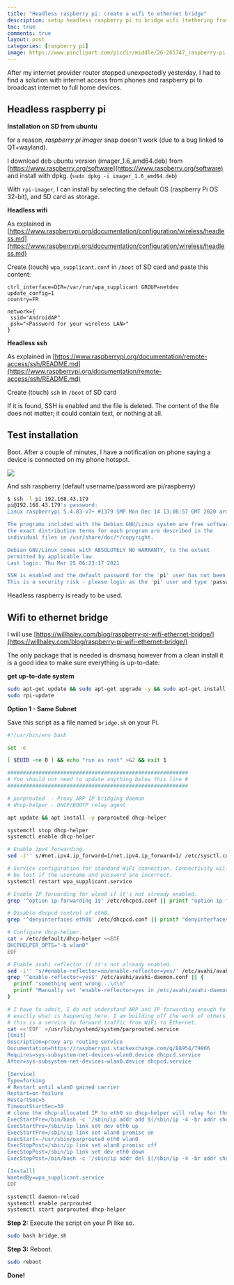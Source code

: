 ```yaml
---
title: "Headless raspberry pi: create a wifi to ethernet bridge"
description: setup headless raspberry pi to bridge wifi (tethering from phone) to ethernet (for my home wifi-router)
toc: true
comments: true
layout: post
categories: [raspberry pi]
image: https://www.pinclipart.com/picdir/middle/26-261747_raspberry-pi-3-logo-png-clipart.png
---
```




After my internet provider router stopped unexpectedly yesterday, I had to find a solution with internet access from phones and raspberry pi to broadcast internet to full home devices.



## Headless raspberry pi

**Installation on SD from ubuntu**

for a reason, *raspberry pi imager* snap doesn't work (due to a bug linked to QT+wayland).

I download deb ubuntu version (imager_1.6_amd64.deb) from [https://www.raspberry.org/software](https://www.raspberry.org/software) and install with dpkg. (`sudo dpkg -i imager_1.6_amd64.deb`)

With `rpi-imager`, I can install by selecting the default OS (raspberry Pi OS 32-bit), and SD card as storage.

**Headless wifi**

As explained in [https://www.raspberrypi.org/documentation/configuration/wireless/headless.md](https://www.raspberrypi.org/documentation/configuration/wireless/headless.md)

Create (touch) `wpa_supplicant.conf` in `/boot` of SD card and paste this content:

```
ctrl_interface=DIR=/var/run/wpa_supplicant GROUP=netdev
update_config=1
country=FR

network={
 ssid="AndroidAP"
 psk="<Password for your wireless LAN>"
}
```

**Headless ssh**

As explained in [https://www.raspberrypi.org/documentation/remote-access/ssh/README.md](https://www.raspberrypi.org/documentation/remote-access/ssh/README.md)

Create (touch) `ssh` in `/boot` of SD card

If it is found, SSH is enabled and the file is deleted. The content of  the file does not matter; it could contain text, or nothing at all.

## Test installation

Boot. After a couple of minutes, I have a notification on phone saying a device is connected on my phone hotspot.

![](/home/explore/git/guillaume/blog/images/raspberrypi_hotspot.jpg)

And ssh raspberry (default username/password are pi/raspberry)

```bash
$ ssh -l pi 192.168.43.179
pi@192.168.43.179's password: 
Linux raspberrypi 5.4.83-v7+ #1379 SMP Mon Dec 14 13:08:57 GMT 2020 armv7l

The programs included with the Debian GNU/Linux system are free software;
the exact distribution terms for each program are described in the
individual files in /usr/share/doc/*/copyright.

Debian GNU/Linux comes with ABSOLUTELY NO WARRANTY, to the extent
permitted by applicable law.
Last login: Thu Mar 25 06:23:17 2021

SSH is enabled and the default password for the 'pi' user has not been changed.
This is a security risk - please login as the 'pi' user and type 'passwd' to set a new password.
```

Headless raspberry is ready to be used.

## Wifi to ethernet bridge

I will use [https://willhaley.com/blog/raspberry-pi-wifi-ethernet-bridge/](https://willhaley.com/blog/raspberry-pi-wifi-ethernet-bridge/)



The only  package that is needed is dnsmasq however from a clean install it is a  good idea to make sure everything is up-to-date:



**get up-to-date system**

```bash
sudo apt-get update && sudo apt-get upgrade -y && sudo apt-get install rpi-update dnsmasq -y
sudo rpi-update
```





**Option 1 - Same Subnet**

Save this script as a file named `bridge.sh` on your Pi.

```bash
#!/usr/bin/env bash

set -e

[ $EUID -ne 0 ] && echo "run as root" >&2 && exit 1

##########################################################
# You should not need to update anything below this line #
##########################################################

# parprouted  - Proxy ARP IP bridging daemon
# dhcp-helper - DHCP/BOOTP relay agent

apt update && apt install -y parprouted dhcp-helper

systemctl stop dhcp-helper
systemctl enable dhcp-helper

# Enable ipv4 forwarding.
sed -i'' s/#net.ipv4.ip_forward=1/net.ipv4.ip_forward=1/ /etc/sysctl.conf

# Service configuration for standard WiFi connection. Connectivity will
# be lost if the username and password are incorrect.
systemctl restart wpa_supplicant.service

# Enable IP forwarding for wlan0 if it's not already enabled.
grep '^option ip-forwarding 1$' /etc/dhcpcd.conf || printf "option ip-forwarding 1\n" >> /etc/dhcpcd.conf

# Disable dhcpcd control of eth0.
grep '^denyinterfaces eth0$' /etc/dhcpcd.conf || printf "denyinterfaces eth0\n" >> /etc/dhcpcd.conf

# Configure dhcp-helper.
cat > /etc/default/dhcp-helper <<EOF
DHCPHELPER_OPTS="-b wlan0"
EOF

# Enable avahi reflector if it's not already enabled.
sed -i'' 's/#enable-reflector=no/enable-reflector=yes/' /etc/avahi/avahi-daemon.conf
grep '^enable-reflector=yes$' /etc/avahi/avahi-daemon.conf || {
  printf "something went wrong...\n\n"
  printf "Manually set 'enable-reflector=yes in /etc/avahi/avahi-daemon.conf'\n"
}

# I have to admit, I do not understand ARP and IP forwarding enough to explain
# exactly what is happening here. I am building off the work of others. In short
# this is a service to forward traffic from WiFi to Ethernet.
cat <<'EOF' >/usr/lib/systemd/system/parprouted.service
[Unit]
Description=proxy arp routing service
Documentation=https://raspberrypi.stackexchange.com/q/88954/79866
Requires=sys-subsystem-net-devices-wlan0.device dhcpcd.service
After=sys-subsystem-net-devices-wlan0.device dhcpcd.service

[Service]
Type=forking
# Restart until wlan0 gained carrier
Restart=on-failure
RestartSec=5
TimeoutStartSec=30
# clone the dhcp-allocated IP to eth0 so dhcp-helper will relay for the correct subnet
ExecStartPre=/bin/bash -c '/sbin/ip addr add $(/sbin/ip -4 -br addr show wlan0 | /bin/grep -Po "\\d+\\.\\d+\\.\\d+\\.\\d+")/32 dev eth0'
ExecStartPre=/sbin/ip link set dev eth0 up
ExecStartPre=/sbin/ip link set wlan0 promisc on
ExecStart=-/usr/sbin/parprouted eth0 wlan0
ExecStopPost=/sbin/ip link set wlan0 promisc off
ExecStopPost=/sbin/ip link set dev eth0 down
ExecStopPost=/bin/bash -c '/sbin/ip addr del $(/sbin/ip -4 -br addr show wlan0 | /bin/grep -Po "\\d+\\.\\d+\\.\\d+\\.\\d+")/32 dev eth0'

[Install]
WantedBy=wpa_supplicant.service
EOF

systemctl daemon-reload
systemctl enable parprouted
systemctl start parprouted dhcp-helper
```

**Step 2:** Execute the script on your Pi like so.

```bash
sudo bash bridge.sh
```

**Step 3:** Reboot.

```bash
sudo reboot
```

**Done!**